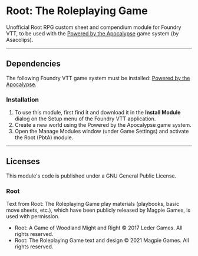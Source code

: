 # Root: The Roleplaying Game

Unofficial Root RPG custom sheet and compendium module for Foundry VTT, to be used with the [Powered by the Apocalypse](https://gitlab.com/asacolips-projects/foundry-mods/pbta) game system (by Asacolips).

---

## Dependencies

The following Foundry VTT game system must be installed: [Powered by the Apocalypse](https://foundryvtt.com/packages/pbta).

### Installation

1. To use this module, first find it and download it in the **Install Module** dialog on the Setup menu of the Foundry VTT application.
2. Create a new world using the Powered by the Apocalypse game system.
3. Open the Manage Modules window (under Game Settings) and activate the Root (PbtA) module.

---

## Licenses

This module's code is published under a GNU General Public License.

### Root

Text from Root: The Roleplaying Game play materials (playbooks, basic move sheets, etc.), which have been publicly released by Magpie Games, is used with permission.

- Root: A Game of Woodland Might and Right © 2017 Leder Games. All rights reserved.
- Root: The Roleplaying Game text and design © 2021 Magpie Games. All rights reserved.
